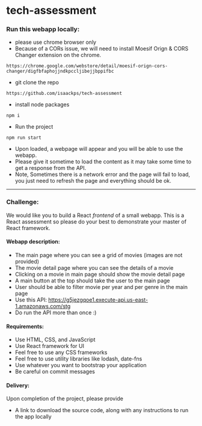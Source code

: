 # tech-assessment

### Run this webapp locally:
* please use chrome browser only
* Because of a CORs issue, we will need to install Moesif Orign & CORS Changer extension on the chrome.
```
https://chrome.google.com/webstore/detail/moesif-orign-cors-changer/digfbfaphojjndkpccljibejjbppifbc
```
* git clone the repo
```
https://github.com/isaackps/tech-assessment
```
* install node packages
```
npm i
```
* Run the project
```
npm run start
```
* Upon loaded, a webpage will appear and you will be able to use the webapp. 
* Please give it sometime to load the content as it may take some time to get a response from the API.
* Note, Sometimes there is a network error and the page will fail to load, you just need to refresh the page and everything should be ok.

---

### Challenge:
We would like you to build a React *frontend* of a small webapp. This is a React assessment so please do your best to demonstrate your master of React framework.

#### Webapp description:
* The main page where you can see a grid of movies (images are not provided)
* The movie detail page where you can see the details of a movie
* Clicking on a movie in main page should show the movie detail page
* A main button at the top should take the user to the main page
* User should be able to filter movie per year and per genre in the main page
* Use this API: https://g5jezgqoe1.execute-api.us-east-1.amazonaws.com/stg
* Do run the API more than once :)

#### Requirements:
* Use HTML, CSS, and JavaScript
* Use React framework for UI
* Feel free to use any CSS frameworks
* Feel free to use utility libraries like lodash, date-fns
* Use whatever you want to bootstrap your application
* Be careful on commit messages

#### Delivery:
Upon completion of the project, please provide
* A link to download the source code, along with any instructions to run the app locally

